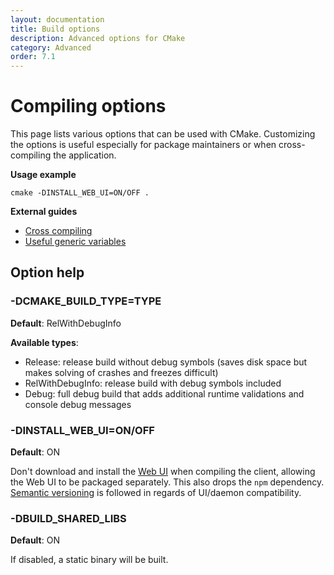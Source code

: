 ```yaml
---
layout: documentation
title: Build options
description: Advanced options for CMake 
category: Advanced
order: 7.1
---
```


# Compiling options

This page lists various options that can be used with CMake. Customizing the options is useful especially for package maintainers or when cross-compiling the application.

**Usage example**

`cmake -DINSTALL_WEB_UI=ON/OFF .`


**External guides**

* [Cross compiling](http://www.vtk.org/Wiki/CMake_Cross_Compiling)
* [Useful generic variables](https://gitlab.kitware.com/cmake/community/wikis/doc/cmake/Useful-Variables)


## Option help

### -DCMAKE_BUILD_TYPE=TYPE

**Default**: RelWithDebugInfo

**Available types**:

* Release: release build without debug symbols (saves disk space but makes solving of crashes and freezes difficult)
* RelWithDebugInfo: release build with debug symbols included
* Debug: full debug build that adds additional runtime validations and console debug messages


### -DINSTALL_WEB_UI=ON/OFF

**Default**: ON

Don't download and install the [Web UI](https://github.com/airdcpp-web/airdcpp-webui/) when compiling the client, allowing the Web UI to be packaged separately. This also drops the `npm` dependency. [Semantic versioning](http://semver.org/) is followed in regards of UI/daemon compatibility.

### -DBUILD_SHARED_LIBS

**Default**: ON

If disabled, a static binary will be built.
